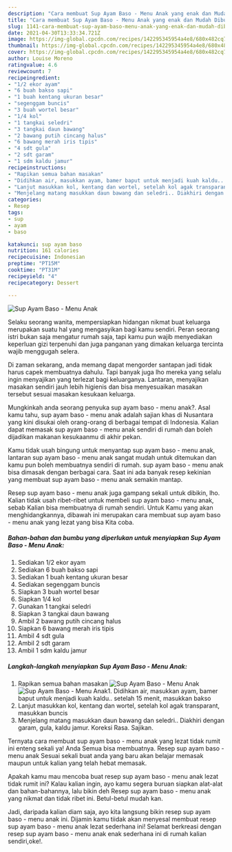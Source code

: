 ```yaml
---
description: "Cara membuat Sup Ayam Baso - Menu Anak yang enak dan Mudah Dibuat"
title: "Cara membuat Sup Ayam Baso - Menu Anak yang enak dan Mudah Dibuat"
slug: 1141-cara-membuat-sup-ayam-baso-menu-anak-yang-enak-dan-mudah-dibuat
date: 2021-04-30T13:33:34.721Z
image: https://img-global.cpcdn.com/recipes/142295345954a4e8/680x482cq70/sup-ayam-baso-menu-anak-foto-resep-utama.jpg
thumbnail: https://img-global.cpcdn.com/recipes/142295345954a4e8/680x482cq70/sup-ayam-baso-menu-anak-foto-resep-utama.jpg
cover: https://img-global.cpcdn.com/recipes/142295345954a4e8/680x482cq70/sup-ayam-baso-menu-anak-foto-resep-utama.jpg
author: Louise Moreno
ratingvalue: 4.6
reviewcount: 7
recipeingredient:
- "1/2 ekor ayam"
- "6 buah bakso sapi"
- "1 buah kentang ukuran besar"
- "segenggam buncis"
- "3 buah wortel besar"
- "1/4 kol"
- "1 tangkai seledri"
- "3 tangkai daun bawang"
- "2 bawang putih cincang halus"
- "6 bawang merah iris tipis"
- "4 sdt gula"
- "2 sdt garam"
- "1 sdm kaldu jamur"
recipeinstructions:
- "Rapikan semua bahan masakan"
- "Didihkan air, masukkan ayam, bamer baput untuk menjadi kuah kaldu.. setelah 15 menit, masukkan bakso"
- "Lanjut masukkan kol, kentang dan wortel, setelah kol agak transparant, masukkan buncis"
- "Menjelang matang masukkan daun bawang dan seledri.. Diakhiri dengan garam, gula, kaldu jamur. Koreksi Rasa. Sajikan."
categories:
- Resep
tags:
- sup
- ayam
- baso

katakunci: sup ayam baso 
nutrition: 161 calories
recipecuisine: Indonesian
preptime: "PT15M"
cooktime: "PT31M"
recipeyield: "4"
recipecategory: Dessert

---
```



![Sup Ayam Baso - Menu Anak](https://img-global.cpcdn.com/recipes/142295345954a4e8/680x482cq70/sup-ayam-baso-menu-anak-foto-resep-utama.jpg)

Selaku seorang wanita, mempersiapkan hidangan nikmat buat keluarga merupakan suatu hal yang mengasyikan bagi kamu sendiri. Peran seorang istri bukan saja mengatur rumah saja, tapi kamu pun wajib menyediakan keperluan gizi terpenuhi dan juga panganan yang dimakan keluarga tercinta wajib menggugah selera.

Di zaman  sekarang, anda memang dapat mengorder santapan jadi tidak harus capek membuatnya dahulu. Tapi banyak juga lho mereka yang selalu ingin menyajikan yang terlezat bagi keluarganya. Lantaran, menyajikan masakan sendiri jauh lebih higienis dan bisa menyesuaikan masakan tersebut sesuai masakan kesukaan keluarga. 



Mungkinkah anda seorang penyuka sup ayam baso - menu anak?. Asal kamu tahu, sup ayam baso - menu anak adalah sajian khas di Nusantara yang kini disukai oleh orang-orang di berbagai tempat di Indonesia. Kalian dapat memasak sup ayam baso - menu anak sendiri di rumah dan boleh dijadikan makanan kesukaanmu di akhir pekan.

Kamu tidak usah bingung untuk menyantap sup ayam baso - menu anak, lantaran sup ayam baso - menu anak sangat mudah untuk ditemukan dan kamu pun boleh membuatnya sendiri di rumah. sup ayam baso - menu anak bisa dimasak dengan berbagai cara. Saat ini ada banyak resep kekinian yang membuat sup ayam baso - menu anak semakin mantap.

Resep sup ayam baso - menu anak juga gampang sekali untuk dibikin, lho. Kalian tidak usah ribet-ribet untuk membeli sup ayam baso - menu anak, sebab Kalian bisa membuatnya di rumah sendiri. Untuk Kamu yang akan menghidangkannya, dibawah ini merupakan cara membuat sup ayam baso - menu anak yang lezat yang bisa Kita coba.

<!--inarticleads1-->

##### Bahan-bahan dan bumbu yang diperlukan untuk menyiapkan Sup Ayam Baso - Menu Anak:

1. Sediakan 1/2 ekor ayam
1. Sediakan 6 buah bakso sapi
1. Sediakan 1 buah kentang ukuran besar
1. Sediakan segenggam buncis
1. Siapkan 3 buah wortel besar
1. Siapkan 1/4 kol
1. Gunakan 1 tangkai seledri
1. Siapkan 3 tangkai daun bawang
1. Ambil 2 bawang putih cincang halus
1. Siapkan 6 bawang merah iris tipis
1. Ambil 4 sdt gula
1. Ambil 2 sdt garam
1. Ambil 1 sdm kaldu jamur




<!--inarticleads2-->

##### Langkah-langkah menyiapkan Sup Ayam Baso - Menu Anak:

1. Rapikan semua bahan masakan
<img src="https://img-global.cpcdn.com/steps/db8614f800983c36/160x128cq70/sup-ayam-baso-menu-anak-langkah-memasak-1-foto.jpg" alt="Sup Ayam Baso - Menu Anak"><img src="https://img-global.cpcdn.com/steps/beb0b47c65d0a7c1/160x128cq70/sup-ayam-baso-menu-anak-langkah-memasak-1-foto.jpg" alt="Sup Ayam Baso - Menu Anak">1. Didihkan air, masukkan ayam, bamer baput untuk menjadi kuah kaldu.. setelah 15 menit, masukkan bakso
1. Lanjut masukkan kol, kentang dan wortel, setelah kol agak transparant, masukkan buncis
1. Menjelang matang masukkan daun bawang dan seledri.. Diakhiri dengan garam, gula, kaldu jamur. Koreksi Rasa. Sajikan.




Ternyata cara membuat sup ayam baso - menu anak yang lezat tidak rumit ini enteng sekali ya! Anda Semua bisa membuatnya. Resep sup ayam baso - menu anak Sesuai sekali buat anda yang baru akan belajar memasak maupun untuk kalian yang telah hebat memasak.

Apakah kamu mau mencoba buat resep sup ayam baso - menu anak lezat tidak rumit ini? Kalau kalian ingin, ayo kamu segera buruan siapkan alat-alat dan bahan-bahannya, lalu bikin deh Resep sup ayam baso - menu anak yang nikmat dan tidak ribet ini. Betul-betul mudah kan. 

Jadi, daripada kalian diam saja, ayo kita langsung bikin resep sup ayam baso - menu anak ini. Dijamin kamu tiidak akan menyesal membuat resep sup ayam baso - menu anak lezat sederhana ini! Selamat berkreasi dengan resep sup ayam baso - menu anak enak sederhana ini di rumah kalian sendiri,oke!.

